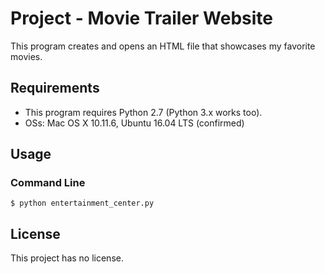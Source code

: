 # Project - Movie Trailer Website

This program creates and opens an HTML file that showcases my favorite movies.

## Requirements

- This program requires Python 2.7 (Python 3.x works too).
- OSs: Mac OS X 10.11.6, Ubuntu 16.04 LTS (confirmed)

## Usage

### Command Line

```
$ python entertainment_center.py
```

## License

This project has no license.
